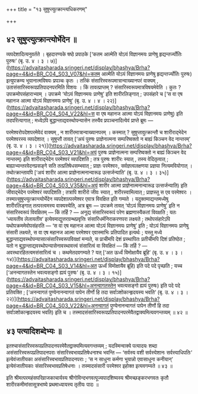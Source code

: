 +++
title = "१३ सुषुप्त्युत्क्रान्त्यधिकरणम्"

+++

## ४२ सुषुप्त्युत्क्रान्त्योर्भेदेन ॥

व्यपदेशादित्यनुवर्तते । बृहदारण्यके षष्ठे प्रपाठके [‘कतम आत्मेति योऽयं विज्ञानमयः प्राणेषु हृद्यन्तर्ज्योतिः पुरुषः’ (बृ. उ. ४ । ३ । ७)](https://advaitasharada.sringeri.net/display/bhashya/Brha?page=4&id=BR_C04_S03_V07&hl=कतम आत्मेति योऽयं विज्ञानमयः प्राणेषु हृद्यन्तर्ज्योतिः पुरुषः) इत्युपक्रम्य भूयानात्मविषयः प्रपञ्चः कृतः । तत्किं संसारिस्वरूपमात्रान्वाख्यानपरं वाक्यम् , उतासंसारिस्वरूपप्रतिपादनपरमिति विशयः । किं तावत्प्राप्तम् ? संसारिस्वरूपमात्रविषयमेवेति । कुतः ? उपक्रमोपसंहाराभ्याम् । उपक्रमे ‘योऽयं विज्ञानमयः प्राणेषु’ इति शारीरलिङ्गात् ; उपसंहारे च [‘स वा एष महानज आत्मा योऽयं विज्ञानमयः प्राणेषु’ (बृ. उ. ४ । ४ । २२)](https://advaitasharada.sringeri.net/display/bhashya/Brha?page=4&id=BR_C04_S04_V22&hl=स वा एष महानज आत्मा योऽयं विज्ञानमयः प्राणेषु) इति तदपरित्यागात् ; मध्येऽपि बुद्धान्ताद्यवस्थोपन्यासेन तस्यैव प्रपञ्चनादित्येवं प्राप्ते ब्रूमः —

परमेश्वरोपदेशपरमेवेदं वाक्यम् , न शारीरमात्रान्वाख्यानपरम् । कस्मात् ? सुषुप्तावुत्क्रान्तौ च शारीराद्भेदेन परमेश्वरस्य व्यपदेशात् । सुषुप्तौ तावत् [‘अयं पुरुषः प्राज्ञेनात्मना सम्परिष्वक्तो न बाह्यं किञ्चन वेद नान्तरम्’ (बृ. उ. ४ । ३ । २१)](https://advaitasharada.sringeri.net/display/bhashya/Brha?page=4&id=BR_C04_S03_V21&hl=अयं पुरुषः प्राज्ञेनात्मना सम्परिष्वक्तो न बाह्यं किञ्चन वेद नान्तरम्) इति शारीराद्भेदेन परमेश्वरं व्यपदिशति ; तत्र पुरुषः शारीरः स्यात् , तस्य वेदितृत्वात् ; बाह्याभ्यन्तरवेदनप्रसङ्गे सति तत्प्रतिषेधसम्भवात् ; प्राज्ञः परमेश्वरः, सर्वज्ञत्वलक्षणया प्रज्ञया नित्यमवियोगात् । तथोत्क्रान्तावपि [‘अयं शारीर आत्मा प्राज्ञेनात्मनान्वारूढ उत्सर्जन्याति’ (बृ. उ. ४ । ३ । ३५)](https://advaitasharada.sringeri.net/display/bhashya/Brha?page=4&id=BR_C04_S03_V35&hl=अयं शारीर आत्मा प्राज्ञेनात्मनान्वारूढ उत्सर्जन्याति) इति जीवाद्भेदेन परमेश्वरं व्यपदिशति ; तत्रापि शारीरो जीवः स्यात् , शरीरस्वामित्वात् ; प्राज्ञस्तु स एव परमेश्वरः । तस्मात्सुषुप्त्युत्क्रान्त्योर्भेदेन व्यपदेशात्परमेश्वर एवात्र विवक्षित इति गम्यते । यदुक्तमाद्यन्तमध्येषु शारीरलिङ्गात् तत्परत्वमस्य वाक्यस्येति, अत्र ब्रूमः — उपक्रमे तावत् ‘योऽयं विज्ञानमयः प्राणेषु’ इति न संसारिस्वरूपं विवक्षितम् — किं तर्हि ? — अनूद्य संसारिस्वरूपं परेण ब्रह्मणास्यैकतां विवक्षति ; यतः ‘ध्यायतीव लेलायतीव’ इत्येवमाद्युत्तरग्रन्थप्रवृत्तिः संसारिधर्मनिराकरणपरा लक्ष्यते ; तथोपसंहारेऽपि यथोपक्रममेवोपसंहरति — ‘स वा एष महानज आत्मा योऽयं विज्ञानमयः प्राणेषु’ इति ; योऽयं विज्ञानमयः प्राणेषु संसारी लक्ष्यते, स वा एष महानज आत्मा परमेश्वर एवास्माभिः प्रतिपादित इत्यर्थः ; यस्तु मध्ये बुद्धान्ताद्यवस्थोपन्यासात्संसारिस्वरूपविवक्षां मन्यते, स प्राचीमपि देशं प्रस्थापितः प्रतीचीमपि दिशं प्रतिष्ठेत ; यतो न बुद्धान्ताद्यवस्थोपन्यासेनावस्थावत्त्वं संसारित्वं वा विवक्षितं — किं तर्हि ? — अवस्थारहितत्वमसंसारित्वं च । कथमेतदवगम्यते ? यत् [‘अत ऊर्ध्वं विमोक्षायैव ब्रूहि’ (बृ. उ. ४ । ३ । १४)](https://advaitasharada.sringeri.net/display/bhashya/Brha?page=4&id=BR_C04_S03_V14&hl=अत ऊर्ध्वं विमोक्षायैव ब्रूहि) इति पदे पदे पृच्छति ; यच्च [‘अनन्वागतस्तेन भवत्यसङ्गो ह्ययं पुरुषः’ (बृ. उ. ४ । ३ । १५)](https://advaitasharada.sringeri.net/display/bhashya/Brha?page=4&id=BR_C04_S03_V15&hl=अनन्वागतस्तेन भवत्यसङ्गो ह्ययं पुरुषः) इति पदे पदे प्रतिवक्ति ; [‘अनन्वागतं पुण्येनानन्वागतं पापेन तीर्णो हि तदा सर्वाञ्शोकान्हृदयस्य भवति’ (बृ. उ. ४ । ३ । २२)](https://advaitasharada.sringeri.net/display/bhashya/Brha?page=4&id=BR_C04_S03_V22&hl=अनन्वागतं पुण्येनानन्वागतं पापेन तीर्णो हि तदा सर्वाञ्शोकान्हृदयस्य भवति) इति च । तस्मादसंसारिस्वरूपप्रतिपादनपरमेवैतद्वाक्यमित्यवगन्तव्यम् ॥ ४२ ॥

## ४३ पत्यादिशब्देभ्यः ॥

इतश्चासंसारिस्वरूपप्रतिपादनपरमेवैतद्वाक्यमित्यवगन्तव्यम् ; यदस्मिन्वाक्ये पत्यादयः शब्दा असंसारिस्वरूपप्रतिपादनपराः संसारिस्वभावप्रतिषेधनाश्च भवन्ति — ‘सर्वस्य वशी सर्वस्येशानः सर्वस्याधिपतिः’ इत्येवंजातीयका असंसारिस्वभावप्रतिपादनपराः ; ‘स न साधुना कर्मणा भूयान्नो एवासाधुना कनीयान्’ इत्येवंजातीयकाः संसारिस्वभावप्रतिषेधनाः । तस्मादसंसारी परमेश्वर इहोक्त इत्यवगम्यते ॥ ४३ ॥

इति श्रीमत्परमहंसपरिव्राजकाचार्यस्य श्रीगोविन्दभगवत्पूज्यपादशिष्यस्य श्रीमच्छङ्करभगवतः कृतौ शारीरकमीमांसासूत्रभाष्ये प्रथमाध्यायस्य तृतीयः पादः ॥